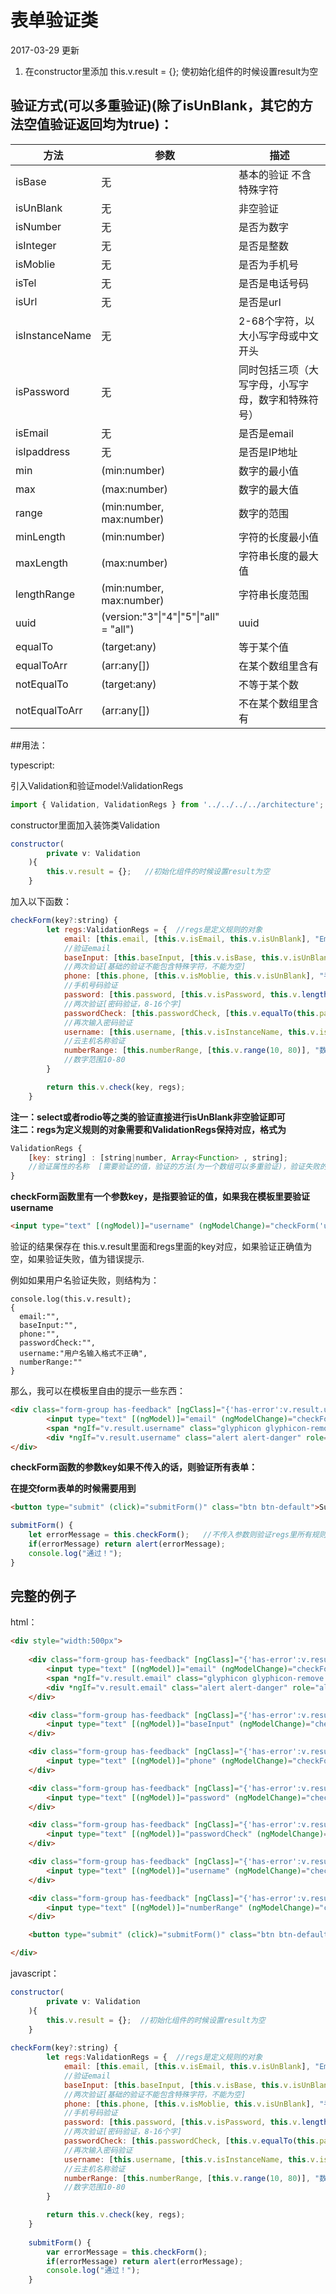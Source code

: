 # 表单验证类

2017-03-29 更新
1. 在constructor里添加 this.v.result = {};  使初始化组件的时候设置result为空




## 验证方式(可以多重验证)(除了isUnBlank，其它的方法空值验证返回均为true)：

| 方法             | 参数                                     | 描述                        |
| -------------- | -------------------------------------- | ------------------------- |
| isBase         | 无                                      | 基本的验证 不含特殊字符          |
| isUnBlank      | 无                                      | 非空验证                      |
| isNumber       | 无                                      | 是否为数字                  |
| isInteger      | 无                                      | 是否是整数             |
| isMoblie       | 无                                      | 是否为手机号                  |
| isTel          | 无                                      | 是否是电话号码               |
| isUrl          | 无                                      | 是否是url             |
| isInstanceName | 无                                      | 2-68个字符，以大小写字母或中文开头     |
| isPassword     | 无                                      | 同时包括三项（大写字母，小写字母，数字和特殊符号）|
| isEmail        | 无                                      | 是否是email                 |
| isIpaddress    | 无                                      | 是否是IP地址                 |
| min            | (min:number)                           | 数字的最小值                    |
| max            | (max:number)                           | 数字的最大值                    |
| range          | (min:number, max:number)               | 数字的范围                     |
| minLength      | (min:number)                           | 字符的长度最小值                  |
| maxLength      | (max:number)                           | 字符串长度的最大值                 |
| lengthRange    | (min:number, max:number)               | 字符串长度范围                   |
| uuid           | (version:"3"\|"4"\|"5"\|"all" = "all") | uuid                      |
| equalTo        | (target:any)                           | 等于某个值                     |
| equalToArr        | (arr:any[])                           | 在某个数组里含有                     |
| notEqualTo        | (target:any)                           | 不等于某个数                     |
| notEqualToArr        | (arr:any[])                           | 不在某个数组里含有                     |



##用法：


typescript:

引入Validation和验证model:ValidationRegs

```javascript
import { Validation, ValidationRegs } from '../../../../architecture';
```

constructor里面加入装饰类Validation

```javascript
constructor(
		private v: Validation
	){
	    this.v.result = {};   //初始化组件的时候设置result为空
	}
```

加入以下函数：

```javascript
checkForm(key?:string) {
		let regs:ValidationRegs = {  //regs是定义规则的对象
			email: [this.email, [this.v.isEmail, this.v.isUnBlank], "Email输入不正确"], 
  			//验证email
			baseInput: [this.baseInput, [this.v.isBase, this.v.isUnBlank], "不能包含特殊字符"],
  			//两次验证[基础的验证不能包含特殊字符，不能为空]
			phone: [this.phone, [this.v.isMoblie, this.v.isUnBlank], "手机号码输入不正确"],
  			//手机号码验证
			password: [this.password, [this.v.isPassword, this.v.lengthRange(8, 16)], "密码输入不正确"],
  			//两次验证[密码验证，8-16个字]
			passwordCheck: [this.passwordCheck, [this.v.equalTo(this.password)], "两次密码输入不一致"],
  			//再次输入密码验证
			username: [this.username, [this.v.isInstanceName, this.v.isBase], "用户名输入格式不正确"],
  			//云主机名称验证
			numberRange: [this.numberRange, [this.v.range(10, 80)], "数字范围不对"],
  			//数字范围10-80
		}

		return this.v.check(key, regs);
	}
```
**注一：select或者rodio等之类的验证直接进行isUnBlank非空验证即可**  
**注二：regs为定义规则的对象需要和ValidationRegs保持对应，格式为**

```javascript
ValidationRegs {
    [key: string] : [string|number, Array<Function> , string];
  	//验证属性的名称  [需要验证的值，验证的方法(为一个数组可以多重验证)，验证失败的提示]
}
```

**checkForm函数里有一个参数key，是指要验证的值，如果我在模板里要验证username**

```html
<input type="text" [(ngModel)]="username" (ngModelChange)="checkForm('username')" placeholder="用户名" class="form-control">
```

验证的结果保存在 this.v.result里面和regs里面的key对应，如果验证正确值为空，如果验证失败，值为错误提示.

例如如果用户名验证失败，则结构为：

```
console.log(this.v.result);
{
  email:"",
  baseInput:"",
  phone:"",
  passwordCheck:"",
  username:"用户名输入格式不正确",
  numberRange:""
}
```

那么，我可以在模板里自由的提示一些东西：

```html
<div class="form-group has-feedback" [ngClass]="{'has-error':v.result.username}">
		<input type="text" [(ngModel)]="email" (ngModelChange)="checkForm('username')" placeholder="用户名" class="form-control">
		<span *ngIf="v.result.username" class="glyphicon glyphicon-remove form-control-feedback"></span>
		<div *ngIf="v.result.username" class="alert alert-danger" role="alert">{{v.result.username}}</div>
</div>
```

**checkForm函数的参数key如果不传入的话，则验证所有表单：**

**在提交form表单的时候需要用到**

```html
<button type="submit" (click)="submitForm()" class="btn btn-default">Submit</button>
```

```javascript
submitForm() {
	let errorMessage = this.checkForm();   //不传入参数则验证regs里所有规则
	if(errorMessage) return alert(errorMessage);
	console.log("通过！");
}
```





## 完整的例子

html：

```html
<div style="width:500px">
	
	<div class="form-group has-feedback" [ngClass]="{'has-error':v.result.email}">
		<input type="text" [(ngModel)]="email" (ngModelChange)="checkForm('email')" placeholder="邮箱" class="form-control">
		<span *ngIf="v.result.email" class="glyphicon glyphicon-remove form-control-feedback"></span>
		<div *ngIf="v.result.email" class="alert alert-danger" role="alert">{{v.result.email}}</div>
	</div>

	<div class="form-group has-feedback" [ngClass]="{'has-error':v.result.baseInput}">
		<input type="text" [(ngModel)]="baseInput" (ngModelChange)="checkForm('baseInput')" placeholder="基本表单不包含特殊字符" class="form-control">
	</div>

	<div class="form-group has-feedback" [ngClass]="{'has-error':v.result.phone}">
		<input type="text" [(ngModel)]="phone" (ngModelChange)="checkForm('phone')" placeholder="手机号" class="form-control">
	</div>

	<div class="form-group has-feedback" [ngClass]="{'has-error':v.result.password}">
		<input type="text" [(ngModel)]="password" (ngModelChange)="checkForm('password')" placeholder="密码" class="form-control">
	</div>

	<div class="form-group has-feedback" [ngClass]="{'has-error':v.result.passwordCheck}">
		<input type="text" [(ngModel)]="passwordCheck" (ngModelChange)="checkForm('passwordCheck')" placeholder="再次输入密码" class="form-control">
	</div>

	<div class="form-group has-feedback" [ngClass]="{'has-error':v.result.username}">
		<input type="text" [(ngModel)]="username" (ngModelChange)="checkForm('username')" placeholder="用户名" class="form-control">
	</div>

	<div class="form-group has-feedback" [ngClass]="{'has-error':v.result.numberRange}">
		<input type="text" [(ngModel)]="numberRange" (ngModelChange)="checkForm('numberRange')" placeholder="大于10小于80" class="form-control">
	</div>

	<button type="submit" (click)="submitForm()" class="btn btn-default">Submit</button>

</div>
```

javascript：

```javascript
constructor(
		private v: Validation
	){
	    this.v.result = {};  //初始化组件的时候设置result为空
	}
	
checkForm(key?:string) {
		let regs:ValidationRegs = {  //regs是定义规则的对象
			email: [this.email, [this.v.isEmail, this.v.isUnBlank], "Email输入不正确"], 
  			//验证email
			baseInput: [this.baseInput, [this.v.isBase, this.v.isUnBlank], "不能包含特殊字符"],
  			//两次验证[基础的验证不能包含特殊字符，不能为空]
			phone: [this.phone, [this.v.isMoblie, this.v.isUnBlank], "手机号码输入不正确"],
  			//手机号码验证
			password: [this.password, [this.v.isPassword, this.v.lengthRange(8, 16)], "密码输入不正确"],
  			//两次验证[密码验证，8-16个字]
			passwordCheck: [this.passwordCheck, [this.v.equalTo(this.password)], "两次密码输入不一致"],
  			//再次输入密码验证
			username: [this.username, [this.v.isInstanceName, this.v.isBase], "用户名输入格式不正确"],
  			//云主机名称验证
			numberRange: [this.numberRange, [this.v.range(10, 80)], "数字范围不对"],
  			//数字范围10-80
		}

		return this.v.check(key, regs);
	}
    
    submitForm() {
		var errorMessage = this.checkForm();
		if(errorMessage) return alert(errorMessage);
		console.log("通过！");
	}
```
